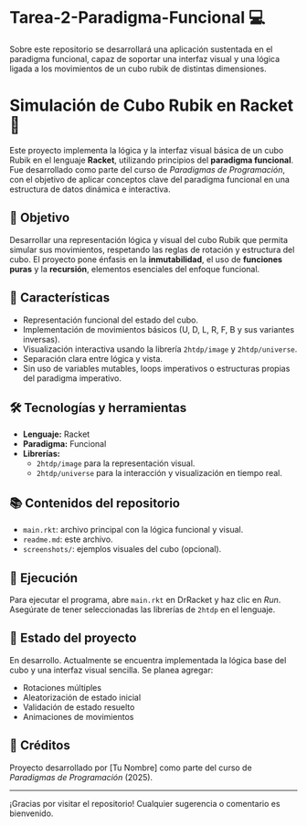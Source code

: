 # Tarea-2-Paradigma-Funcional 💻
Sobre este repositorio se desarrollará una aplicación sustentada en el paradigma funcional, capaz de soportar una interfaz visual y una lógica ligada a los movimientos de un cubo rubik de distintas dimensiones.

# Simulación de Cubo Rubik en Racket 🧩

Este proyecto implementa la lógica y la interfaz visual básica de un cubo Rubik en el lenguaje **Racket**, utilizando principios del **paradigma funcional**. Fue desarrollado como parte del curso de *Paradigmas de Programación*, con el objetivo de aplicar conceptos clave del paradigma funcional en una estructura de datos dinámica e interactiva.

## 🎯 Objetivo

Desarrollar una representación lógica y visual del cubo Rubik que permita simular sus movimientos, respetando las reglas de rotación y estructura del cubo. El proyecto pone énfasis en la **inmutabilidad**, el uso de **funciones puras** y la **recursión**, elementos esenciales del enfoque funcional.

## 🧠 Características

- Representación funcional del estado del cubo.
- Implementación de movimientos básicos (U, D, L, R, F, B y sus variantes inversas).
- Visualización interactiva usando la librería `2htdp/image` y `2htdp/universe`.
- Separación clara entre lógica y vista.
- Sin uso de variables mutables, loops imperativos o estructuras propias del paradigma imperativo.

## 🛠️ Tecnologías y herramientas

- **Lenguaje:** Racket
- **Paradigma:** Funcional
- **Librerías:** 
  - `2htdp/image` para la representación visual.
  - `2htdp/universe` para la interacción y visualización en tiempo real.

## 📚 Contenidos del repositorio

- `main.rkt`: archivo principal con la lógica funcional y visual.
- `readme.md`: este archivo.
- `screenshots/`: ejemplos visuales del cubo (opcional).

## 🚀 Ejecución

Para ejecutar el programa, abre `main.rkt` en DrRacket y haz clic en *Run*. Asegúrate de tener seleccionadas las librerías de `2htdp` en el lenguaje.

## 📌 Estado del proyecto

En desarrollo. Actualmente se encuentra implementada la lógica base del cubo y una interfaz visual sencilla. Se planea agregar:

- Rotaciones múltiples
- Aleatorización de estado inicial
- Validación de estado resuelto
- Animaciones de movimientos

## 📖 Créditos

Proyecto desarrollado por [Tu Nombre] como parte del curso de *Paradigmas de Programación* (2025).

---

¡Gracias por visitar el repositorio! Cualquier sugerencia o comentario es bienvenido.
